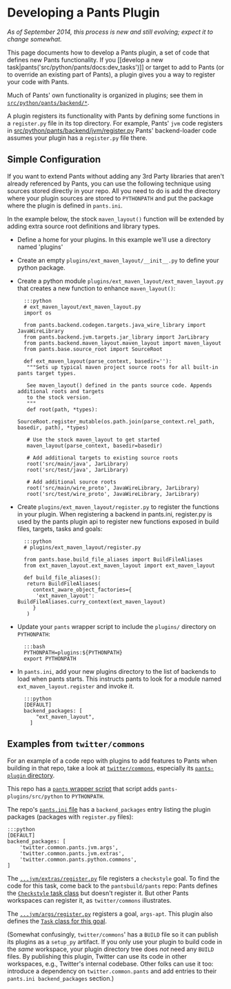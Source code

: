 Developing a Pants Plugin
=========================

*As of September 2014, this process is new and still evolving;* *expect
it to change somewhat.*

This page documents how to develop a Pants plugin, a set of code that
defines new Pants functionality. If you
[[develop a new task|pants('src/python/pants/docs:dev_tasks')]]
or target to add to Pants (or to
override an existing part of Pants), a plugin gives you a way to
register your code with Pants.

Much of Pants' own functionality is organized in plugins; see them in
[`src/python/pants/backend/*`](https://github.com/pantsbuild/pants/tree/master/src/python/pants/backend).

A plugin registers its functionality with Pants by defining some
functions in a `register.py` file in its top directory. For example,
Pants' `jvm` code registers in
[src/python/pants/backend/jvm/register.py](https://github.com/pantsbuild/pants/blob/master/src/python/pants/backend/jvm/register.py)
Pants' backend-loader code assumes your plugin has a `register.py` file
there.

Simple Configuration
--------------------

If you want to extend Pants without adding any 3rd Party libraries that aren't already referenced by
Pants, you can use the following technique using sources stored directly
in your repo.  All you need to do is add the directory where your plugin sources are stored
to `PYTHONPATH` and put the package where the plugin is defined in `pants.ini`.

In the example below, the stock `maven_layout()` function will be extended by adding extra source
root definitions and library types.

- Define a home for your plugins. In this example we'll use a directory named 'plugins'

- Create an empty  `plugins/ext_maven_layout/__init__.py` to define your python package.

- Create a python module `plugins/ext_maven_layout/ext_maven_layout.py` that creates a new function
to enhance `maven_layout()`:

        :::python
        # ext_maven_layout/ext_maven_layout.py
        import os

        from pants.backend.codegen.targets.java_wire_library import JavaWireLibrary
        from pants.backend.jvm.targets.jar_library import JarLibrary
        from pants.backend.maven_layout.maven_layout import maven_layout
        from pants.base.source_root import SourceRoot

        def ext_maven_layout(parse_context, basedir=''):
         """Sets up typical maven project source roots for all built-in pants target types.

         See maven_layout() defined in the pants source code. Appends additional roots and targets
         to the stock version.
         """
         def root(path, *types):
           SourceRoot.register_mutable(os.path.join(parse_context.rel_path, basedir, path), *types)

         # Use the stock maven_layout to get started
         maven_layout(parse_context, basedir=basedir)

         # Add additional targets to existing source roots
         root('src/main/java', JarLibrary)
         root('src/test/java', JarLibrary)

         # Add additional source roots
         root('src/main/wire_proto', JavaWireLibrary, JarLibrary)
         root('src/test/wire_proto', JavaWireLibrary, JarLibrary)


- Create `plugins/ext_maven_layout/register.py` to register the functions in your plugin.  When registering a
backend in pants.ini, register.py is used by the pants plugin api  to register new functions
exposed in build files, targets, tasks and goals:

        :::python
        # plugins/ext_maven_layout/register.py

        from pants.base.build_file_aliases import BuildFileAliases
        from ext_maven_layout.ext_maven_layout import ext_maven_layout

        def build_file_aliases():
         return BuildFileAliases(
           context_aware_object_factories={
            'ext_maven_layout': BuildFileAliases.curry_context(ext_maven_layout)
           }
         )

- Update your `pants` wrapper script to include the `plugins/` directory on `PYTHONPATH`:

        :::bash
        PYTHONPATH=plugins:${PYTHONPATH}
        export PYTHONPATH

- In `pants.ini`, add your new plugins directory to the list of backends to load when pants starts.
This instructs pants to look for a module named `ext_maven_layout.register` and invoke
it.

        :::python
        [DEFAULT]
        backend_packages: [
            "ext_maven_layout",
          ]

Examples from `twitter/commons`
-------------------------------

For an example of a code repo with plugins to add features to Pants when building in that repo,
take a look at [`twitter/commons`](https://github.com/twitter/commons), especially its
[`pants-plugin` directory](https://github.com/twitter/commons).

This repo has a [`pants` wrapper script](https://github.com/twitter/commons/blob/master/pants)
that script adds `pants-plugins/src/python` to `PYTHONPATH`.

The repo's [`pants.ini` file](https://github.com/twitter/commons/blob/master/pants) has a
`backend_packages` entry listing the plugin packages (packages with `register.py` files):

    :::python
    [DEFAULT]
    backend_packages: [
        'twitter.common.pants.jvm.args',
        'twitter.common.pants.jvm.extras',
        'twitter.common.pants.python.commons',
    ]

The [`...jvm/extras/register.py`](https://github.com/twitter/commons/blob/master/pants-plugins/src/python/twitter/common/pants/jvm/extras/register.py)
file registers a `checkstyle` goal. To find the code for this task, come back to the
`pantsbuild/pants` repo: Pants defines the
[`Checkstyle` task class](https://github.com/pantsbuild/pants/blob/master/src/python/pants/backend/jvm/tasks/checkstyle.py) but doesn't register it. But other Pants workspaces can register it, as
`twitter/commons` illustrates.

The [`...jvm/args/register.py`](https://github.com/twitter/commons/blob/master/pants-plugins/src/python/twitter/common/pants/jvm/args/register.py)
registers a goal, `args-apt`. This plugin also defines the
[`Task` class for this goal](https://github.com/twitter/commons/blob/master/pants-plugins/src/python/twitter/common/pants/jvm/args/tasks/resource_mapper.py).

(Somewhat confusingly, `twitter/commons`' has a `BUILD` file so it can publish its plugins as a
`setup_py` artifact. If you only use your plugin to build code in the *same* workspace,
your plugin directory tree does *not* need any `BUILD` files. By publishing this plugin, Twitter can
use its code in other workspaces, e.g., Twitter's internal codebase. Other folks can use it too:
introduce a dependency on `twitter.common.pants` and add entries to their `pants.ini backend_packages`
section.)

